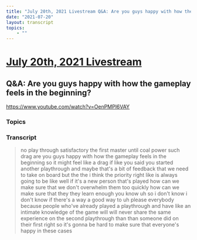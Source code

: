 ```yaml
---
title: "July 20th, 2021 Livestream Q&A: Are you guys happy with how the gameplay feels in the beginning?"
date: "2021-07-20"
layout: transcript
topics:
    - ""
---
```

# [July 20th, 2021 Livestream](../2021-07-20.md)
## Q&A: Are you guys happy with how the gameplay feels in the beginning?
https://www.youtube.com/watch?v=OenPMPl6VAY

### Topics


### Transcript

> no play through satisfactory the first master until coal power such drag are you guys happy with how the gameplay feels in the beginning so it might feel like a drag if like you said you started another playthrough and maybe that's a bit of feedback that we need to take on board but the the i think the priority right like is always going to be like well if it's a new person that's played how can we make sure that we don't overwhelm them too quickly how can we make sure that they they learn enough you know uh so i don't know i don't know if there's a way a good way to uh please everybody because people who've already played a playthrough and have like an intimate knowledge of the game will will never share the same experience on the second playthrough than than someone did on their first right so it's gonna be hard to make sure that everyone's happy in these cases

